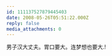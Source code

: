 ```yaml
---
id: 111137527879445403
date: 2008-05-26T05:51:22.000Z
reply: false
media_attachments: 0
---
```


男子汉大丈夫。胃口要大。连梦想也要大.!

